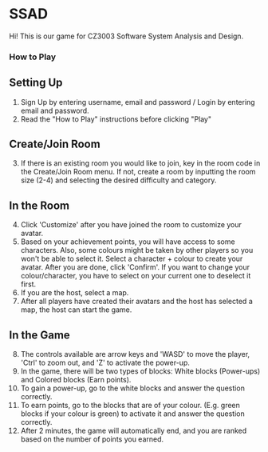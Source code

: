 # SSAD

Hi! This is our game for CZ3003 Software System Analysis and Design. 

### How to Play

## Setting Up
1. Sign Up by entering username, email and password / Login by entering email and password.
2. Read the "How to Play" instructions before clicking "Play"

## Create/Join Room
3. If there is an existing room you would like to join, key in the room code in the Create/Join Room menu. If not, create a room by inputting the room size (2-4) and selecting the desired difficulty and category.

## In the Room
4. Click 'Customize' after you have joined the room to customize your avatar.
5. Based on your achievement points, you will have access to some characters. Also, some colours might be taken by other players so you won't be able to select it. Select a character + colour to create your avatar. After you are done, click 'Confirm'. If you want to change your colour/character, you have to select on your current one to deselect it first.
6. If you are the host, select a map.
7. After all players have created their avatars and the host has selected a map, the host can start the game.
## In the Game
8. The controls available are arrow keys and 'WASD' to move the player, 'Ctrl' to zoom out, and 'Z' to activate the power-up.
9. In the game, there will be two types of blocks: White blocks (Power-ups) and Colored blocks (Earn points).
10. To gain a power-up, go to the white blocks and answer the question correctly. 
11. To earn points, go to the blocks that are of your colour. (E.g. green blocks if your colour is green) to activate it and answer the question correctly.
12. After 2 minutes, the game will automatically end, and you are ranked based on the number of points you earned.
